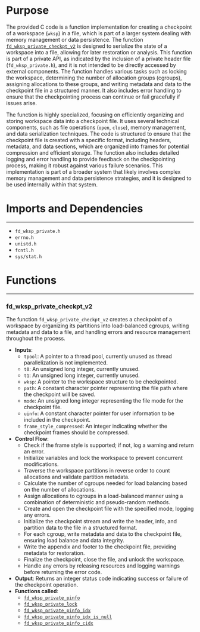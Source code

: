 # Purpose
The provided C code is a function implementation for creating a checkpoint of a workspace (`wksp`) in a file, which is part of a larger system dealing with memory management or data persistence. The function [`fd_wksp_private_checkpt_v2`](#fd_wksp_private_checkpt_v2) is designed to serialize the state of a workspace into a file, allowing for later restoration or analysis. This function is part of a private API, as indicated by the inclusion of a private header file (`fd_wksp_private.h`), and it is not intended to be directly accessed by external components. The function handles various tasks such as locking the workspace, determining the number of allocation groups (cgroups), assigning allocations to these groups, and writing metadata and data to the checkpoint file in a structured manner. It also includes error handling to ensure that the checkpointing process can continue or fail gracefully if issues arise.

The function is highly specialized, focusing on efficiently organizing and storing workspace data into a checkpoint file. It uses several technical components, such as file operations (`open`, `close`), memory management, and data serialization techniques. The code is structured to ensure that the checkpoint file is created with a specific format, including headers, metadata, and data sections, which are organized into frames for potential compression and efficient storage. The function also includes detailed logging and error handling to provide feedback on the checkpointing process, making it robust against various failure scenarios. This implementation is part of a broader system that likely involves complex memory management and data persistence strategies, and it is designed to be used internally within that system.
# Imports and Dependencies

---
- `fd_wksp_private.h`
- `errno.h`
- `unistd.h`
- `fcntl.h`
- `sys/stat.h`


# Functions

---
### fd\_wksp\_private\_checkpt\_v2<!-- {{#callable:fd_wksp_private_checkpt_v2}} -->
The function `fd_wksp_private_checkpt_v2` creates a checkpoint of a workspace by organizing its partitions into load-balanced cgroups, writing metadata and data to a file, and handling errors and resource management throughout the process.
- **Inputs**:
    - `tpool`: A pointer to a thread pool, currently unused as thread parallelization is not implemented.
    - `t0`: An unsigned long integer, currently unused.
    - `t1`: An unsigned long integer, currently unused.
    - `wksp`: A pointer to the workspace structure to be checkpointed.
    - `path`: A constant character pointer representing the file path where the checkpoint will be saved.
    - `mode`: An unsigned long integer representing the file mode for the checkpoint file.
    - `uinfo`: A constant character pointer for user information to be included in the checkpoint.
    - `frame_style_compressed`: An integer indicating whether the checkpoint frames should be compressed.
- **Control Flow**:
    - Check if the frame style is supported; if not, log a warning and return an error.
    - Initialize variables and lock the workspace to prevent concurrent modifications.
    - Traverse the workspace partitions in reverse order to count allocations and validate partition metadata.
    - Calculate the number of cgroups needed for load balancing based on the number of allocations.
    - Assign allocations to cgroups in a load-balanced manner using a combination of deterministic and pseudo-random methods.
    - Create and open the checkpoint file with the specified mode, logging any errors.
    - Initialize the checkpoint stream and write the header, info, and partition data to the file in a structured format.
    - For each cgroup, write metadata and data to the checkpoint file, ensuring load balance and data integrity.
    - Write the appendix and footer to the checkpoint file, providing metadata for restoration.
    - Finalize the checkpoint, close the file, and unlock the workspace.
    - Handle any errors by releasing resources and logging warnings before returning the error code.
- **Output**: Returns an integer status code indicating success or failure of the checkpoint operation.
- **Functions called**:
    - [`fd_wksp_private_pinfo`](fd_wksp_private.h.driver.md#fd_wksp_private_pinfo)
    - [`fd_wksp_private_lock`](fd_wksp_admin.c.driver.md#fd_wksp_private_lock)
    - [`fd_wksp_private_pinfo_idx`](fd_wksp_private.h.driver.md#fd_wksp_private_pinfo_idx)
    - [`fd_wksp_private_pinfo_idx_is_null`](fd_wksp_private.h.driver.md#fd_wksp_private_pinfo_idx_is_null)
    - [`fd_wksp_private_pinfo_cidx`](fd_wksp_private.h.driver.md#fd_wksp_private_pinfo_cidx)


